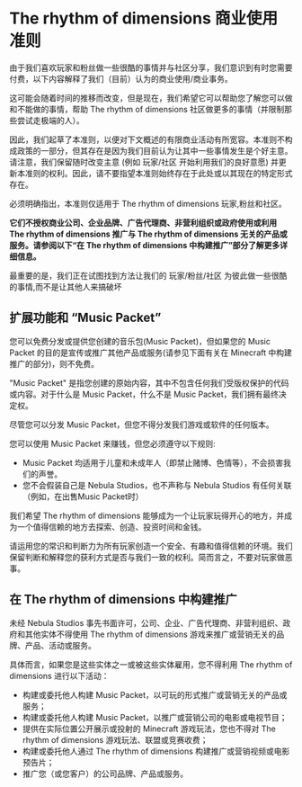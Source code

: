 # The rhythm of dimensions 商业使用准则

由于我们喜欢玩家和粉丝做一些很酷的事情并与社区分享，我们意识到有时您需要付费，以下内容解释了我们（目前）认为的商业使用/商业事务。

这可能会随着时间的推移而改变，但是现在，我们希望它可以帮助您了解您可以做和不能做的事情，帮助 The rhythm of dimensions 社区做更多的事情（并限制那些尝试走极端的人）。

因此，我们起草了本准则，以便对下文概述的有限商业活动有所宽容。本准则不构成政策的一部分，但其存在是因为我们目前认为让其中一些事情发生是个好主意。
请注意，我们保留随时改变主意 (例如 玩家/社区 开始利用我们的良好意愿) 并更新本准则的权利。因此，请不要指望本准则始终存在于此处或以其现在的特定形式存在。

必须明确指出，本准则仅适用于 The rhythm of dimensions 玩家,粉丝和社区。

**它们不授权商业公司、企业品牌、广告代理商、非营利组织或政府使用或利用 The rhythm of dimensions 推广与 The rhythm of dimensions 无关的产品或服务。请参阅以下“在 The rhythm of dimensions 中构建推广”部分了解更多详细信息。**

最重要的是，我们正在试图找到方法让我们的 玩家/粉丝/社区 为彼此做一些很酷的事情,而不是让其他人来搞破坏

## 扩展功能和 “Music Packet”

您可以免费分发或提供您创建的音乐包(Music Packet)，但如果您的 Music Packet 的目的是宣传或推广其他产品或服务(请参见下面有关在 Minecraft 中构建推广的部分)，则不免费。

"Music Packet" 是指您创建的原始内容，其中不包含任何我们受版权保护的代码或内容。对于什么是 Music Packet，什么不是 Music Packet，我们拥有最终决定权。

尽管您可以分发 Music Packet，但您不得分发我们游戏或软件的任何版本。

您可以使用 Music Packet 来赚钱，但您必须遵守以下规则:

 * Music Packet 均适用于儿童和未成年人（即禁止赌博、色情等），不会损害我们的声誉。
 * 您不会假装自己是 Nebula Studios，也不声称与 Nebula Studios 有任何关联（例如，在出售Music Packet时）

我们希望 The rhythm of dimensions 能够成为一个让玩家玩得开心的地方，并成为一个值得信赖的地方去探索、创造、投资时间和金钱。

请运用您的常识和判断力为所有玩家创造一个安全、有趣和值得信赖的环境。我们保留判断和解释您的获利方式是否与我们一致的权利。简而言之，不要对玩家做恶事。

## 在 The rhythm of dimensions 中构建推广

未经 Nebula Studios 事先书面许可，公司、企业、广告代理商、非营利组织、政府和其他实体不得使用 The rhythm of dimensions 游戏来推广或营销无关的品牌、产品、活动或服务。

具体而言，如果您是这些实体之一或被这些实体雇用，您不得利用 The rhythm of dimensions 进行以下活动：
 * 构建或委托他人构建 Music Packet，以可玩的形式推广或营销无关的产品或服务；
 * 构建或委托他人构建 Music Packet，以推广或营销公司的电影或电视节目；
 * 提供在实际位置公开展示或投射的 Minecraft 游戏玩法，您也不得对 The rhythm of dimensions 游戏玩法、联盟或竞赛收费；
 * 构建或委托他人通过 The rhythm of dimensions 构建推广或营销视频或电影预告片；
 * 推广您（或您客户）的公司品牌、产品或服务。

